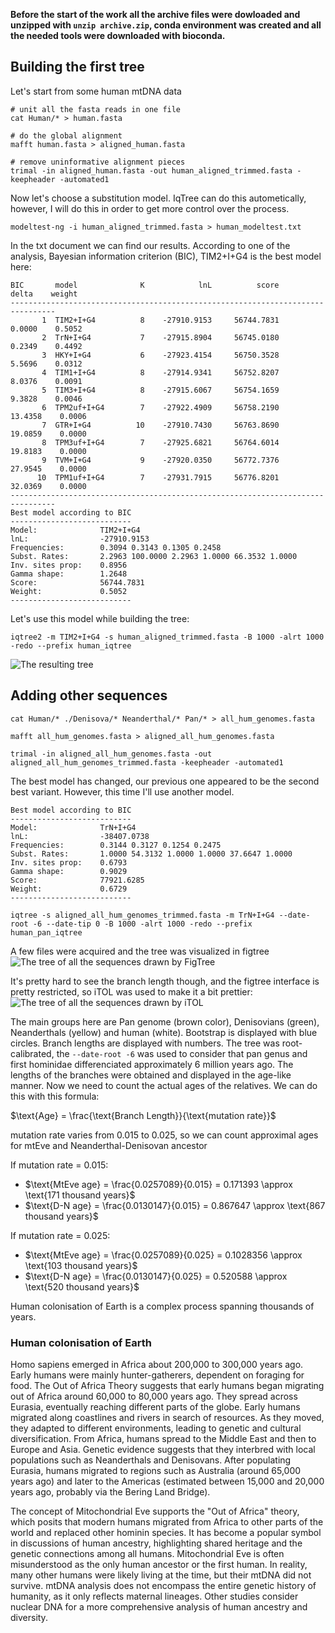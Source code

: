 **Before the start of the work all the archive files were dowloaded and unzipped with `unzip archive.zip`, conda environment was created and all the needed tools were downloaded with bioconda.**

## Building the first tree
Let's start from some human mtDNA data
```
# unit all the fasta reads in one file
cat Human/* > human.fasta

# do the global alignment
mafft human.fasta > aligned_human.fasta

# remove uninformative alignment pieces
trimal -in aligned_human.fasta -out human_aligned_trimmed.fasta -keepheader -automated1
```
Now let's choose a substitution model. IqTree can do this autometically, however, I will do this in order to get more control over the process.
```
modeltest-ng -i human_aligned_trimmed.fasta > human_modeltest.txt
```
In the txt document we can find our results. According to one of the analysis, Bayesian information criterion (BIC), TIM2+I+G4 is the best model here:
```
BIC       model              K            lnL          score          delta    weight
--------------------------------------------------------------------------------
       1  TIM2+I+G4          8    -27910.9153     56744.7831         0.0000    0.5052
       2  TrN+I+G4           7    -27915.8904     56745.0180         0.2349    0.4492
       3  HKY+I+G4           6    -27923.4154     56750.3528         5.5696    0.0312
       4  TIM1+I+G4          8    -27914.9341     56752.8207         8.0376    0.0091
       5  TIM3+I+G4          8    -27915.6067     56754.1659         9.3828    0.0046
       6  TPM2uf+I+G4        7    -27922.4909     56758.2190        13.4358    0.0006
       7  GTR+I+G4          10    -27910.7430     56763.8690        19.0859    0.0000
       8  TPM3uf+I+G4        7    -27925.6821     56764.6014        19.8183    0.0000
       9  TVM+I+G4           9    -27920.0350     56772.7376        27.9545    0.0000
      10  TPM1uf+I+G4        7    -27931.7915     56776.8201        32.0369    0.0000
--------------------------------------------------------------------------------
Best model according to BIC
---------------------------
Model:              TIM2+I+G4
lnL:                -27910.9153
Frequencies:        0.3094 0.3143 0.1305 0.2458
Subst. Rates:       2.2963 100.0000 2.2963 1.0000 66.3532 1.0000 
Inv. sites prop:    0.8956
Gamma shape:        1.2648
Score:              56744.7831
Weight:             0.5052
---------------------------
```
Let's use this model while building the tree:
```
iqtree2 -m TIM2+I+G4 -s human_aligned_trimmed.fasta -B 1000 -alrt 1000 -redo --prefix human_iqtree
```
![The resulting tree](https://github.com/Balan666/MtEve/blob/main/pics/human_figtree.png?raw=true)
## Adding other sequences
```
cat Human/* ./Denisova/* Neanderthal/* Pan/* > all_hum_genomes.fasta

mafft all_hum_genomes.fasta > aligned_all_hum_genomes.fasta

trimal -in aligned_all_hum_genomes.fasta -out aligned_all_hum_genomes_trimmed.fasta -keepheader -automated1
```
The best model has changed, our previous one appeared to be the second best variant. However, this time I'll use another model.
```
Best model according to BIC
---------------------------
Model:              TrN+I+G4
lnL:                -38407.0738
Frequencies:        0.3144 0.3127 0.1254 0.2475
Subst. Rates:       1.0000 54.3132 1.0000 1.0000 37.6647 1.0000 
Inv. sites prop:    0.6793
Gamma shape:        0.9029
Score:              77921.6285
Weight:             0.6729
---------------------------
```
```
iqtree -s aligned_all_hum_genomes_trimmed.fasta -m TrN+I+G4 --date-root -6 --date-tip 0 -B 1000 -alrt 1000 -redo --prefix human_pan_iqtree
```
A few files were acquired and the tree was visualized in figtree
![The tree of all the sequences drawn by FigTree](https://github.com/Balan666/MtEve/blob/main/pics/all-human_figtree.png?raw=true "A pretty ugly tree")

It's pretty hard to see the branch length though, and the figtree interface is pretty restricted, so iTOL was used to make it a bit prettier:
![The tree of all the sequences drawn by iTOL](https://github.com/user-attachments/assets/458604c6-49e3-4f55-9fa7-fbe10e05b8dd "A beautiful tree")

The main groups here are Pan genome (brown color),  Denisovians (green), Neanderthals (yellow) and human (white). Bootstrap is displayed with blue circles. Branch lengths are displayed with numbers. The tree was root-calibrated, the `--date-root -6` was used to consider that pan genus and first hominidae differenciated approximately 6 million years ago. 
The lengths of the branches were obtained and displayed in the age-like manner. Now we need to count the actual ages of the relatives. We can do this with this formula:

$\text{Age} = \frac{\text{Branch Length}}{\text{mutation rate}}$

mutation rate varies from 0.015 to 0.025, so we can count approximal ages for mtEve and Neanderthal-Denisovan ancestor

If mutation rate = 0.015:

- $\text{MtEve age} = \frac{0.0257089}{0.015} = 0.171393 \approx \text{171 thousand years}$
- $\text{D-N age} = \frac{0.0130147}{0.015} = 0.867647 \approx \text{867 thousand years}$ 

If mutation rate = 0.025:

- $\text{MtEve age} = \frac{0.0257089}{0.025} = 0.1028356 \approx \text{103 thousand years}$
- $\text{D-N age} = \frac{0.0130147}{0.025} = 0.520588 \approx \text{520 thousand years}$ 

Human colonisation of Earth is a complex process spanning thousands of years. 

### Human colonisation of Earth

Homo sapiens emerged in Africa about 200,000 to 300,000 years ago. Early humans were mainly hunter-gatherers, dependent on foraging for food.
The Out of Africa Theory suggests that early humans began migrating out of Africa around 60,000 to 80,000 years ago. They spread across Eurasia, eventually reaching different parts of the globe.
Early humans migrated along coastlines and rivers in search of resources. As they moved, they adapted to different environments, leading to genetic and cultural diversification.
From Africa, humans spread to the Middle East and then to Europe and Asia. Genetic evidence suggests that they interbred with local populations such as Neanderthals and Denisovans.
After populating Eurasia, humans migrated to regions such as Australia (around 65,000 years ago) and later to the Americas (estimated between 15,000 and 20,000 years ago, probably via the Bering Land Bridge).

The concept of Mitochondrial Eve supports the "Out of Africa" theory, which posits that modern humans migrated from Africa to other parts of the world and replaced other hominin species.
It has become a popular symbol in discussions of human ancestry, highlighting shared heritage and the genetic connections among all humans.
Mitochondrial Eve is often misunderstood as the only human ancestor or the first human. In reality, many other humans were likely living at the time, but their mtDNA did not survive.
mtDNA analysis does not encompass the entire genetic history of humanity, as it only reflects maternal lineages. Other studies consider nuclear DNA for a more comprehensive analysis of human ancestry and diversity.

